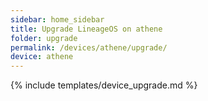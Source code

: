 ```yaml
---
sidebar: home_sidebar
title: Upgrade LineageOS on athene
folder: upgrade
permalink: /devices/athene/upgrade/
device: athene
---
```

{% include templates/device_upgrade.md %}
